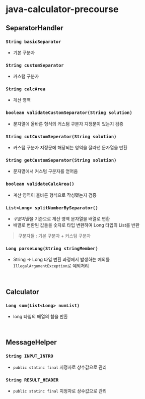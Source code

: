 # java-calculator-precourse

## SeparatorHandler
### `String basicSeparator`
- 기본 구분자
### `String customSeparator`
- 커스텀 구분자
### `String calcArea`
- 계산 영역

### `boolean validateCustomSeparator(String solution)`
- 문자열에 올바른 형식의 커스텀 구분자 지정문이 있는지 검증

### `String cutCustomSeperator(String solution)`
- 커스텀 구분자 지정문에 해당되는 영역을 잘라낸 문자열을 반환 

### `String getCustomSeparator(String solution)`
- 문자열에서 커스텀 구분자를 얻어옴

### `boolean validateCalcArea()`
- 계산 영역이 올바른 형식으로 작성됐는지 검증

### `List<Long> splitNumberBySeparator()`
- *구분자들*을 기준으로 계산 영역 문자열을 배열로 변환
- 배열로 변환된 값들을 숫자로 타입 변환하여 Long 타입의 List를 반환
> 구분자들 : 기본 구분자 + 커스텀 구분자

### `Long parseLong(String stringMember)`
- String -> Long 타입 변환 과정에서 발생하는 예외를 `IllegalArgumentException`로 예외처리

<br>

## Calculator
### `Long sum(List<Long> numList)`
- long 타입의 배열의 합을 반환

<br>

## MessageHelper
### `String INPUT_INTRO`
- `public statinc final` 지정자로 상수값으로 관리

### `String RESULT_HEADER`
- `public statinc final` 지정자로 상수값으로 관리
